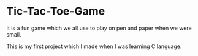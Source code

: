 # Tic-Tac-Toe-Game
 It is a fun game which we all use to play on pen and paper when we were small.
 <p>
 This is my first project which I made when I was learning C language.
